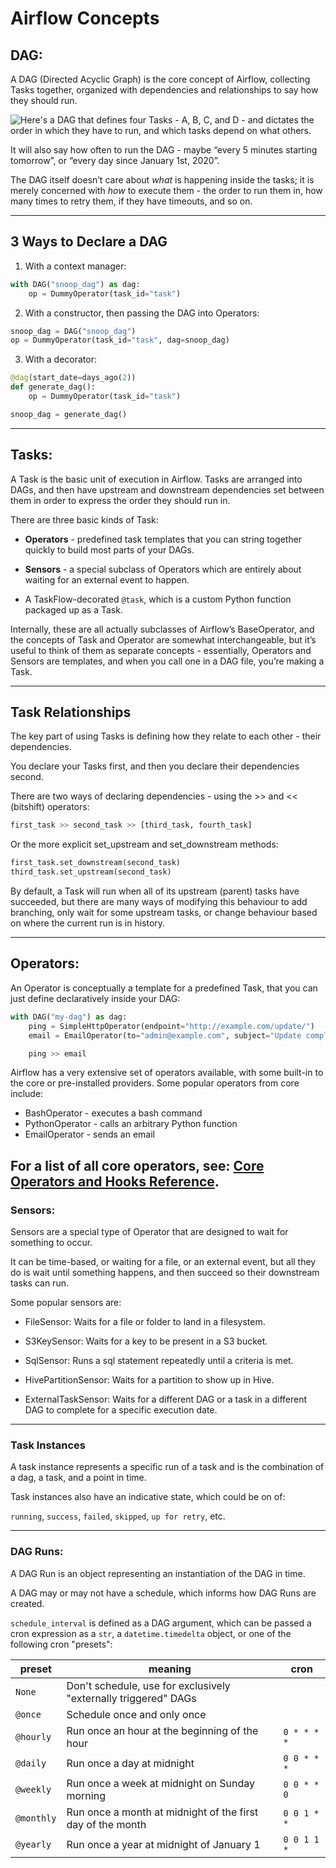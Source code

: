 # Airflow Concepts
## DAG:

A DAG (Directed Acyclic Graph) is the core concept of Airflow, collecting Tasks together, organized with dependencies and relationships to say how they should run.

<img style="float: left;" src="https://airflow.apache.org/docs/apache-airflow/stable/_images/basic-dag.png">

Here's a DAG that defines four Tasks - A, B, C, and D - and dictates the order in which they have to run, and which tasks depend on what others. 

It will also say how often to run the DAG - maybe “every 5 minutes starting tomorrow”, or “every day since January 1st, 2020”.

The DAG itself doesn’t care about *what* is happening inside the tasks; it is merely concerned with *how* to execute them - the order to run them in, how many times to retry them, if they have timeouts, and so on.

---

## 3 Ways to Declare a DAG

1) With a context manager:

```python
with DAG("snoop_dag") as dag:
    op = DummyOperator(task_id="task")
```

2) With a constructor, then passing the DAG into Operators:

```python
snoop_dag = DAG("snoop_dag")
op = DummyOperator(task_id="task", dag=snoop_dag)
```

3) With a decorator:

```python
@dag(start_date=days_ago(2))
def generate_dag():
    op = DummyOperator(task_id="task")

snoop_dag = generate_dag()
```
---
## Tasks:

A Task is the basic unit of execution in Airflow. Tasks are arranged into DAGs, and then have upstream and downstream dependencies set between them in order to express the order they should run in.

There are three basic kinds of Task:

 - **Operators** - predefined task templates that you can string together quickly to build most parts of your DAGs.

- **Sensors** -  a special subclass of Operators which are entirely about waiting for an external event to happen.

- A TaskFlow-decorated `@task`, which is a custom Python function packaged up as a Task.

Internally, these are all actually subclasses of Airflow’s BaseOperator, and the concepts of Task and Operator are somewhat interchangeable, but it’s useful to think of them as separate concepts - essentially, Operators and Sensors are templates, and when you call one in a DAG file, you’re making a Task.

---

## Task Relationships

The key part of using Tasks is defining how they relate to each other - their dependencies. 

You declare your Tasks first, and then you declare their dependencies second.

There are two ways of declaring dependencies - using the >> and << (bitshift) operators:

```python
first_task >> second_task >> [third_task, fourth_task]
```
Or the more explicit set_upstream and set_downstream methods:

```python
first_task.set_downstream(second_task)
third_task.set_upstream(second_task)
```

By default, a Task will run when all of its upstream (parent) tasks have succeeded, but there are many ways of modifying this behaviour to add branching, only wait for some upstream tasks, or change behaviour based on where the current run is in history.

---
## Operators:

An Operator is conceptually a template for a predefined Task, that you can just define declaratively inside your DAG:
```python
with DAG("my-dag") as dag:
    ping = SimpleHttpOperator(endpoint="http://example.com/update/")
    email = EmailOperator(to="admin@example.com", subject="Update complete")

    ping >> email
```

Airflow has a very extensive set of operators available, with some built-in to the core or pre-installed providers. Some popular operators from core include:

- BashOperator - executes a bash command
- PythonOperator - calls an arbitrary Python function
- EmailOperator - sends an email

For a list of all core operators, see: [Core Operators and Hooks Reference](https://airflow.apache.org/docs/apache-airflow/stable/operators-and-hooks-ref.html).
---
### Sensors:

Sensors are a special type of Operator that are designed to wait for something to occur. 

It can be time-based, or waiting for a file, or an external event, but all they do is wait until something happens, and then succeed so their downstream tasks can run.

Some popular sensors are:
-  FileSensor: Waits for a file or folder to land in a filesystem.

-  S3KeySensor: Waits for a key to be present in a S3 bucket.

-  SqlSensor: Runs a sql statement repeatedly until a criteria is met.

-  HivePartitionSensor: Waits for a partition to show up in Hive.

-  ExternalTaskSensor: Waits for a different DAG or a task in a different DAG to complete for a specific execution date. 

---

### Task Instances

A task instance represents a specific run of a task and is the combination of a dag, a task, and a point in time. 

Task instances also have an indicative state, which could be on of:

 `running`, `success`, `failed`, `skipped`, `up for retry`, etc.

---
### DAG Runs:

A DAG Run is an object representing an instantiation of the DAG in time. 

A DAG may or may not have a schedule, which informs how DAG Runs are created. 

`schedule_interval` is defined as a DAG argument, which can be passed a cron expression as a `str`, a `datetime.timedelta` object, or one of the following cron "presets":

| preset     | meaning                                                         | cron        |
| ---------- | --------------------------------------------------------------- | ----------- |
| `None`     | Don't schedule, use for exclusively "externally triggered" DAGs |             |
| `@once`    | Schedule once and only once                                     |             |
| `@hourly`  | Run once an hour at the beginning of the hour                   | `0 * * * *` |
| `@daily`   | Run once a day at midnight                                      | `0 0 * * *` |
| `@weekly`  | Run once a week at midnight on Sunday morning                   | `0 0 * * 0` |
| `@monthly` | Run once a month at midnight of the first day of the month      | `0 0 1 * *` |
| `@yearly`  | Run once a year at midnight of January 1                        | `0 0 1 1 *` |
